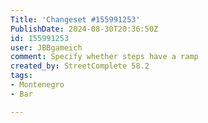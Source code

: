 ```yaml
---
Title: 'Changeset #155991253'
PublishDate: 2024-08-30T20:36:50Z
id: 155991253
user: JBBgameich
comment: Specify whether steps have a ramp
created_by: StreetComplete 58.2
tags:
- Montenegro
- Bar

---
```

